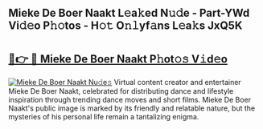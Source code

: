 ## Mieke De Boer Naakt L𝚎a𝚔ed N𝚞𝚍e - Part-YWd Vi𝚍𝚎o P𝚑𝚘tos - H𝚘𝚝 O𝚗𝚕yf𝚊ns L𝚎a𝚔s JxQ5K

# <h2><a href="http://kfe75q.oniu.top/?m=Mieke+De+Boer+Naakt">🔗👉 🔴 Mieke De Boer Naakt P𝚑ot𝚘𝚜 V𝚒d𝚎o</a></h2>

[![Mieke De Boer Naakt Nu𝚍e𝚜](https://i.imgur.com/0qMVB7G.gif)](http://kfe75q.oniu.top/?m=Mieke+De+Boer+Naakt)
Virtual content creator and entertainer Mieke De Boer Naakt, celebrated for distributing dance and lifestyle inspiration through trending dance moves and short films. Mieke De Boer Naakt's public image is marked by its friendly and relatable nature, but the mysteries of his personal life remain a tantalizing enigma.  
